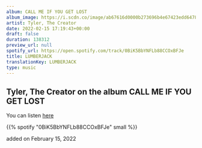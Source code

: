 ```yaml
---
album: CALL ME IF YOU GET LOST
album_image: https://i.scdn.co/image/ab67616d0000b273696b4e67423edd64784bfbb4
artist: Tyler, The Creator
date: 2022-02-15 17:19:43+00:00
draft: false
duration: 138312
preview_url: null
spotify_url: https://open.spotify.com/track/0BiK5BbYNFLb88CCOxBFJe
title: LUMBERJACK
translationKey: LUMBERJACK
type: music
---
```


## Tyler, The Creator on the album CALL ME IF YOU GET LOST

You can listen [here](https://open.spotify.com/track/0BiK5BbYNFLb88CCOxBFJe)

{{% spotify "0BiK5BbYNFLb88CCOxBFJe" small %}}

added on February 15, 2022
